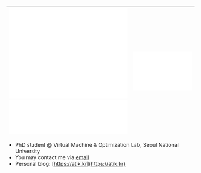 
| ![Profile](metrics-profile.svg) ![Languages](metrics-languages.svg) | ![Habits](metrics-habits.svg) |
| - | - |

* PhD student @ Virtual Machine & Optimization Lab, Seoul National University
* You may contact me via [email](mailto:01@0101010101.com)
* Personal blog: [https://atik.kr](https://atik.kr)
